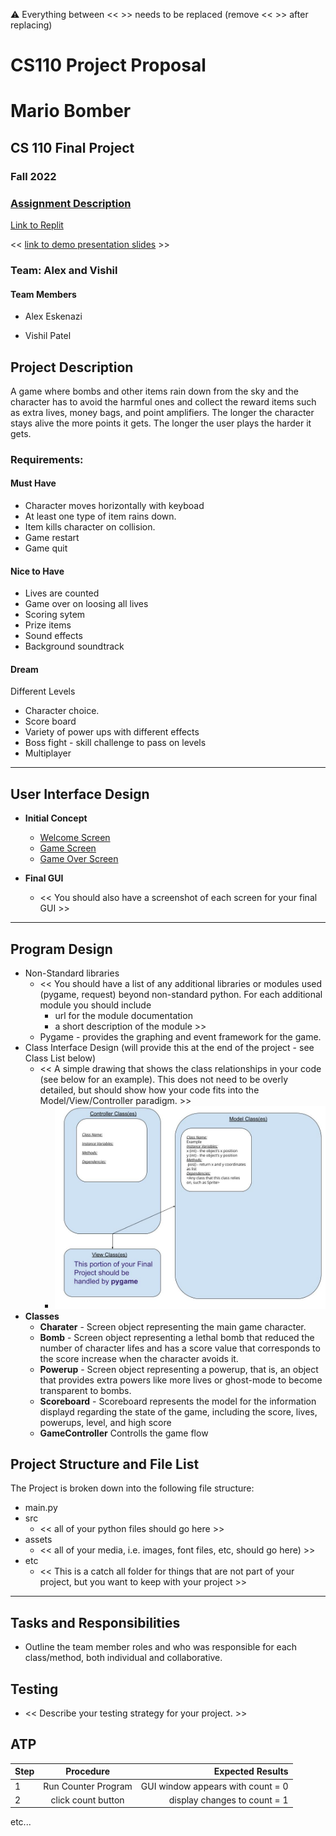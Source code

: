 :warning: Everything between << >> needs to be replaced (remove << >> after replacing)
# CS110 Project Proposal
# Mario Bomber
## CS 110 Final Project
### Fall 2022
### [Assignment Description](https://docs.google.com/document/d/1H4R6yLL7som1lglyXWZ04RvTp_RvRFCCBn6sqv-82ps/edit?usp=sharing)

[Link to Replit](https://replit.com/join/lpjkntmecg-alexeskenazi)

<< [link to demo presentation slides](#) >>

### Team: Alex and Vishil
#### Team Members
 * Alex Eskenazi
 
 * Vishil Patel


## Project Description

A game where bombs and other items rain down from the sky and the character has to avoid the harmful ones and collect the reward items such as extra lives, money bags, and point amplifiers. The longer the character stays alive the more points it gets. The longer the user plays the harder it gets.

### Requirements:

#### Must Have
* Character moves horizontally with keyboad
* At least one type of item rains down.
* Item kills character on collision.
* Game restart
* Game quit

#### Nice to Have
* Lives are counted 
* Game over on loosing all lives
* Scoring sytem
* Prize items
* Sound effects
* Background soundtrack

#### Dream
Different Levels
* Character choice.
* Score board
* Variety of power ups with different effects
* Boss fight - skill challenge to pass on levels
* Multiplayer

***    

## User Interface Design

- **Initial Concept**

  - [Welcome Screen](https://replit.com/@AlexEskenazi/final-project-alex-and-vishil#etc/alexvishil_welcome_screen.png)
  - [Game Screen](https://replit.com/@AlexEskenazi/final-project-alex-and-vishil#etc/alexvishil_game_screen.png)
  - [Game Over Screen](https://replit.com/@AlexEskenazi/final-project-alex-and-vishil#etc/alexvishil_gameover_screen.png)
    
    
- **Final GUI**
  - << You should also have a screenshot of each screen for your final GUI >>

***        

## Program Design

* Non-Standard libraries
    * << You should have a list of any additional libraries or modules used (pygame, request) beyond non-standard python. 
         For each additional module you should include
         - url for the module documentation
         - a short description of the module >>
   - Pygame - provides the graphing and event framework for the game.
* Class Interface Design (will provide this at the end of the project - see Class List below)
    * << A simple drawing that shows the class relationships in your code (see below for an example). This does not need to be overly detailed, but should show how your code fits into the Model/View/Controller paradigm. >>
        * ![class diagram](assets/class_diagram.jpg) 
* **Classes**
    * **Charater** - Screen object representing the main game character.
    * **Bomb** - Screen object representing a lethal bomb that reduced the number of character lifes and has a score value that corresponds to the score increase when the character avoids it.
    * **Powerup** - Screen object representing a powerup, that is, an object that provides
    extra powers like more lives or ghost-mode to become transparent to bombs.
    * **Scoreboard** - Scoreboard represents the model for the information displayd regarding the state of the game, including the score, lives, powerups, level, and high score
    * **GameController** Controlls the game flow

## Project Structure and File List

The Project is broken down into the following file structure:

* main.py
* src
    * << all of your python files should go here >>
* assets
    * << all of your media, i.e. images, font files, etc, should go here) >>
* etc
    * << This is a catch all folder for things that are not part of your project, but you want to keep with your project >>

***

## Tasks and Responsibilities 

   * Outline the team member roles and who was responsible for each class/method, both individual and collaborative.

## Testing

* << Describe your testing strategy for your project. >>

## ATP

| Step                 |Procedure             |Expected Results                   |
|----------------------|:--------------------:|----------------------------------:|
|  1                   | Run Counter Program  |GUI window appears with count = 0  |
|  2                   | click count button   | display changes to count = 1      |
etc...
